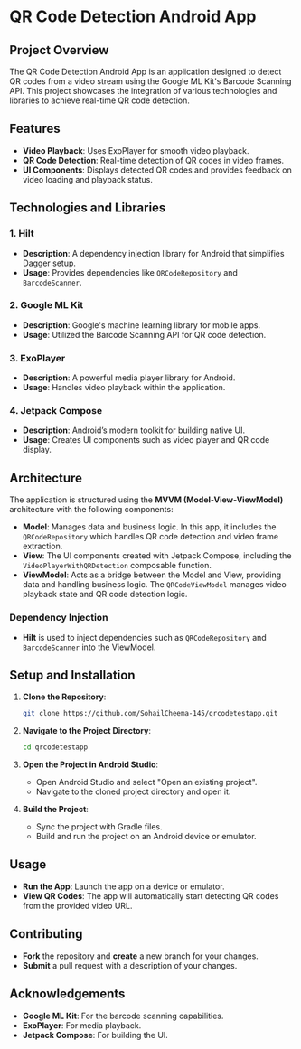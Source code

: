 # **QR Code Detection Android App**

## **Project Overview**

The QR Code Detection Android App is an application designed to detect QR codes from a video stream using the Google ML Kit's Barcode Scanning API. This project showcases the integration of various technologies and libraries to achieve real-time QR code detection.

## **Features**

- **Video Playback**: Uses ExoPlayer for smooth video playback.
- **QR Code Detection**: Real-time detection of QR codes in video frames.
- **UI Components**: Displays detected QR codes and provides feedback on video loading and playback status.

## **Technologies and Libraries**

### **1. Hilt**

- **Description**: A dependency injection library for Android that simplifies Dagger setup.
- **Usage**: Provides dependencies like `QRCodeRepository` and `BarcodeScanner`.

### **2. Google ML Kit**

- **Description**: Google's machine learning library for mobile apps.
- **Usage**: Utilized the Barcode Scanning API for QR code detection.

### **3. ExoPlayer**

- **Description**: A powerful media player library for Android.
- **Usage**: Handles video playback within the application.

### **4. Jetpack Compose**

- **Description**: Android’s modern toolkit for building native UI.
- **Usage**: Creates UI components such as video player and QR code display.

## **Architecture**

The application is structured using the **MVVM (Model-View-ViewModel)** architecture with the following components:

- **Model**: Manages data and business logic. In this app, it includes the `QRCodeRepository` which handles QR code detection and video frame extraction.
- **View**: The UI components created with Jetpack Compose, including the `VideoPlayerWithQRDetection` composable function.
- **ViewModel**: Acts as a bridge between the Model and View, providing data and handling business logic. The `QRCodeViewModel` manages video playback state and QR code detection logic.

### **Dependency Injection**

- **Hilt** is used to inject dependencies such as `QRCodeRepository` and `BarcodeScanner` into the ViewModel.

## **Setup and Installation**

1. **Clone the Repository**:

    ```bash
    git clone https://github.com/SohailCheema-145/qrcodetestapp.git
    ```

2. **Navigate to the Project Directory**:

    ```bash
    cd qrcodetestapp
    ```

3. **Open the Project in Android Studio**:
    - Open Android Studio and select "Open an existing project".
    - Navigate to the cloned project directory and open it.

4. **Build the Project**:
    - Sync the project with Gradle files.
    - Build and run the project on an Android device or emulator.

## **Usage**

- **Run the App**: Launch the app on a device or emulator.
- **View QR Codes**: The app will automatically start detecting QR codes from the provided video URL.

## **Contributing**

- **Fork** the repository and **create** a new branch for your changes.
- **Submit** a pull request with a description of your changes.

## **Acknowledgements**

- **Google ML Kit**: For the barcode scanning capabilities.
- **ExoPlayer**: For media playback.
- **Jetpack Compose**: For building the UI.
